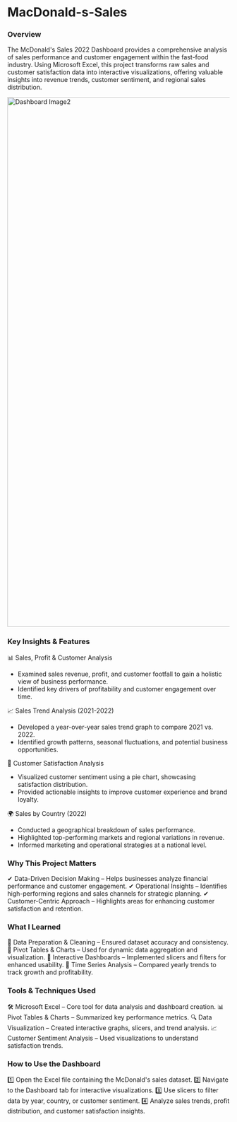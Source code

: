 # MacDonald-s-Sales

### Overview

The McDonald's Sales 2022 Dashboard provides a comprehensive analysis of sales performance and customer engagement within the fast-food industry. Using Microsoft Excel, this project transforms raw sales and customer satisfaction data into interactive visualizations, offering valuable insights into revenue trends, customer sentiment, and regional sales distribution.

<img width="1199" alt="Dashboard Image2" src="https://github.com/user-attachments/assets/e4eee247-7cbe-475e-b86f-3b2f611015f7" />

### Key Insights & Features
📊 Sales, Profit & Customer Analysis
- Examined sales revenue, profit, and customer footfall to gain a holistic view of business performance.
- Identified key drivers of profitability and customer engagement over time.

📈 Sales Trend Analysis (2021-2022)
- Developed a year-over-year sales trend graph to compare 2021 vs. 2022.
- Identified growth patterns, seasonal fluctuations, and potential business opportunities.

🎯 Customer Satisfaction Analysis
- Visualized customer sentiment using a pie chart, showcasing satisfaction distribution.
- Provided actionable insights to improve customer experience and brand loyalty.

🌍 Sales by Country (2022)
- Conducted a geographical breakdown of sales performance.
- Highlighted top-performing markets and regional variations in revenue.
- Informed marketing and operational strategies at a national level.

### Why This Project Matters

✔ Data-Driven Decision Making – Helps businesses analyze financial performance and customer engagement.
✔ Operational Insights – Identifies high-performing regions and sales channels for strategic planning.
✔ Customer-Centric Approach – Highlights areas for enhancing customer satisfaction and retention.

### What I Learned

📌 Data Preparation & Cleaning – Ensured dataset accuracy and consistency.
📌 Pivot Tables & Charts – Used for dynamic data aggregation and visualization.
📌 Interactive Dashboards – Implemented slicers and filters for enhanced usability.
📌 Time Series Analysis – Compared yearly trends to track growth and profitability.

### Tools & Techniques Used

🛠 Microsoft Excel – Core tool for data analysis and dashboard creation.
📊 Pivot Tables & Charts – Summarized key performance metrics.
🔍 Data Visualization – Created interactive graphs, slicers, and trend analysis.
📈 Customer Sentiment Analysis – Used visualizations to understand satisfaction trends.

### How to Use the Dashboard

1️⃣ Open the Excel file containing the McDonald's sales dataset.
2️⃣ Navigate to the Dashboard tab for interactive visualizations.
3️⃣ Use slicers to filter data by year, country, or customer sentiment.
4️⃣ Analyze sales trends, profit distribution, and customer satisfaction insights.
